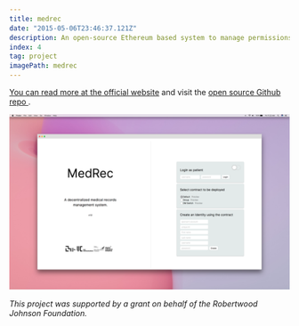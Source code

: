 ```yaml
---
title: medrec
date: "2015-05-06T23:46:37.121Z"
description: An open-source Ethereum based system to manage permissions to medical records using a blockchain.
index: 4
tag: project
imagePath: medrec
---
```





<a href="https://medrec.media.mit.edu/" target="_blank">You can read more at the official website</a> and visit the <a href="https://github.com/mitmedialab/medrec" target="_blank">open source Github repo </a>.


![altcaption](1.png)


*This project was supported by a grant on behalf of the Robertwood Johnson Foundation.*
